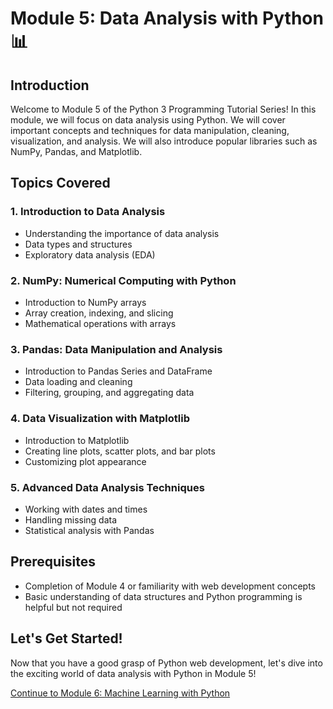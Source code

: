 # Module 5: Data Analysis with Python 📊

## Introduction
Welcome to Module 5 of the Python 3 Programming Tutorial Series! In this module, we will focus on data analysis using Python. We will cover important concepts and techniques for data manipulation, cleaning, visualization, and analysis. We will also introduce popular libraries such as NumPy, Pandas, and Matplotlib.

## Topics Covered

### 1. Introduction to Data Analysis
- Understanding the importance of data analysis
- Data types and structures
- Exploratory data analysis (EDA)

### 2. NumPy: Numerical Computing with Python
- Introduction to NumPy arrays
- Array creation, indexing, and slicing
- Mathematical operations with arrays

### 3. Pandas: Data Manipulation and Analysis
- Introduction to Pandas Series and DataFrame
- Data loading and cleaning
- Filtering, grouping, and aggregating data

### 4. Data Visualization with Matplotlib
- Introduction to Matplotlib
- Creating line plots, scatter plots, and bar plots
- Customizing plot appearance

### 5. Advanced Data Analysis Techniques
- Working with dates and times
- Handling missing data
- Statistical analysis with Pandas

## Prerequisites
- Completion of Module 4 or familiarity with web development concepts
- Basic understanding of data structures and Python programming is helpful but not required

## Let's Get Started!
Now that you have a good grasp of Python web development, let's dive into the exciting world of data analysis with Python in Module 5!

[Continue to Module 6: Machine Learning with Python](link-to-module-6)
